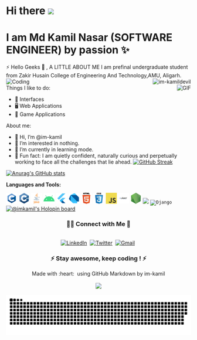     
   # Hi there <img src="https://raw.githubusercontent.com/MartinHeinz/MartinHeinz/master/wave.gif" width="25px">
   # I am Md Kamil Nasar (SOFTWARE ENGINEER) by passion :sparkles:
   ⚡ Hello Geeks 👋 , A LITTLE ABOUT ME
       I am prefinal undergraduate student from Zakir Husain College of Engineering And Technology,AMU, Aligarh.
               <img align="right" src="https://komarev.com/ghpvc/?username=im-kamildevil&label=Profile Views&color=blue&style=plastic" alt="im-kamildevil" />
               <img align="right" alt ="Coding" width = "400" src = "https://www.uniagents.com/assets/images/skype-session.gif">
              <img align="right" height="150rem" alt="GIF" src="https://media4.giphy.com/media/RbDKaczqWovIugyJmW/200w.webp?cid=ecf05e47yrznhyd4w1cnwbe3hlilpmls3c0mrsymhdzmzp5z&rid=200w.webp" />



Things I like to do:
- 🎨 Interfaces
- 🖥 Web Applications
- 📱 Game Applications     

About me:
- 👋 Hi, I’m @im-kamil
- 👀 I’m interested in nothing.
- 🌱 I’m currently in learning mode.
- 💞️ Fun fact: I am quietly confident, naturally curious and perpetually working to face all the challenges that lie ahead.
[![GitHub Streak](http://github-readme-streak-stats.herokuapp.com?user=im-kamil&theme=cobalt&hide_border=true&date_format=M%20j%5B%2C%20Y%5D)](https://git.io/streak-stats)

[![Anurag's GitHub stats](https://github-readme-stats.vercel.app/api?username=im-kamil&theme=cobalt)](https://github.com/anuraghazra/github-readme-stats)

**Languages and Tools:**  

<code><img height="30" src="https://raw.githubusercontent.com/github/explore/80688e429a7d4ef2fca1e82350fe8e3517d3494d/topics/c/c.png"></code>
<code><img height="30" src="https://raw.githubusercontent.com/github/explore/80688e429a7d4ef2fca1e82350fe8e3517d3494d/topics/cpp/cpp.png"></code>
<code><img height="30" src="https://raw.githubusercontent.com/github/explore/80688e429a7d4ef2fca1e82350fe8e3517d3494d/topics/java/java.png"></code>
<code><img height="30" src="https://raw.githubusercontent.com/github/explore/80688e429a7d4ef2fca1e82350fe8e3517d3494d/topics/android/android.png"></code>
<code><img height="30" src="https://raw.githubusercontent.com/github/explore/80688e429a7d4ef2fca1e82350fe8e3517d3494d/topics/flutter/flutter.png"></code>
<code><img height="30" src="https://raw.githubusercontent.com/github/explore/80688e429a7d4ef2fca1e82350fe8e3517d3494d/topics/dart/dart.png"></code>
<code><img height="30" src="https://raw.githubusercontent.com/github/explore/80688e429a7d4ef2fca1e82350fe8e3517d3494d/topics/html/html.png"></code>
<code><img height="30" src="https://raw.githubusercontent.com/github/explore/80688e429a7d4ef2fca1e82350fe8e3517d3494d/topics/css/css.png"></code>
<code><img height="30" src="https://raw.githubusercontent.com/github/explore/80688e429a7d4ef2fca1e82350fe8e3517d3494d/topics/javascript/javascript.png"></code>
<code><img height="30" src="https://raw.githubusercontent.com/github/explore/80688e429a7d4ef2fca1e82350fe8e3517d3494d/topics/jquery/jquery.png"></code>
<code><img height="30" src="https://raw.githubusercontent.com/github/explore/80688e429a7d4ef2fca1e82350fe8e3517d3494d/topics/nodejs/nodejs.png"></code>
<code><img height="30" src="https://upload.wikimedia.org/wikipedia/commons/thumb/a/a7/React-icon.svg/320px-React-icon.svg.png"></code>
<code><img height="30" src="https://avatars3.githubusercontent.com/u/27804?s=200&v=4" alt="Django"></code>  
[![@imkamil's Holopin board](https://holopin.me/imkamil)](https://holopin.io/@imkamil)

<h3 align="center"> 🤝🏻 Connect with Me 🤝</h3> 

<p align="center">
<br>
<a href="https://www.linkedin.com/in/md-kamil-nasar-6b3b19200/"><img src="https://img.shields.io/badge/linkedin-%230077B5.svg?&style=for-the-badge&logo=linkedin&logoColor=white" alt="LinkedIn" /></a>&nbsp;
<a href="https://twitter.com/kamil_nasar"><img src="https://img.shields.io/badge/Twitter-1DA1F2?style=for-the-badge&logo=twitter&logoColor=white" alt="Twitter" /></a>&nbsp;
<a href="mailto:kamilnasar786@gmail.com?subject=Hola%20Jiji"><img src="https://img.shields.io/badge/gmail-%23D14836.svg?&style=for-the-badge&logo=gmail&logoColor=white" alt="Gmail"/></a>&nbsp;
<!--<a href="https://kkvanonymous.github.io/"><img alt="Website" src="https://img.shields.io/website?style=for-the-badge&up_message=portfolio&url=https%3A%2F%2Fkkvanonymous.github.io%2F"></a>-->
</p>

<h3 align="center"> ⚡ Stay awesome, keep coding ! ⚡ </h3> 
<p align="center">
  Made with :heart: &nbsp;using GitHub Markdown by im-kamil
  <br />
  <br />
  <img src="https://media.giphy.com/media/jpVnC65DmYeyRL4LHS/giphy.gif" width="20%">
</p>
<div align="center">
<img src="https://raw.githubusercontent.com/tayyab-ilyas/tayyab-ilyas/output/snake.svg" alt="Snake animation" />
</div>

